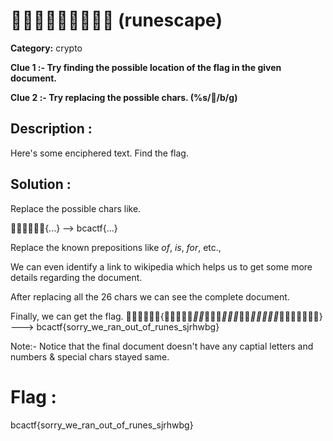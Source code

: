 # 􃗁􌲔􇺟􊸉􁫞􄺷􄧻􃄏􊸉 (runescape)
**Category:** crypto

**Clue 1 :- Try finding the possible location of the flag in the given document.**

**Clue 2 :- Try replacing the possible chars. (%s/􆞎/b/g)**

## Description :
Here's some enciphered text. Find the flag.

## Solution :
Replace the possible chars like.

􆞎􄺷􄧻􄺷􇽛􌶴{...} --> bcactf{...}

Replace the known prepositions like *of*, *is*, *for*, etc.,

We can even identify a link to wikipedia which helps us to get some more details regarding the document.

After replacing all the 26 chars we can see the complete document.

Finally, we can get the flag.
􆞎􄺷􄧻􄺷􇽛􌶴{􁫞􆖓􃗁􃗁􉯓_􏕈􊸉_􃗁􄧻􇺟_􆖓􌲔􇽛_􆖓􌶴_􃗁􌲔􇺟􊸉􁫞_􁫞􀴠􃗁􉂫􏕈􆞎􋄚} ---> bcactf{sorry_we_ran_out_of_runes_sjrhwbg}

Note:- Notice that the final document doesn't have any captial letters and numbers & special chars stayed same.

# Flag :
bcactf{sorry_we_ran_out_of_runes_sjrhwbg}
